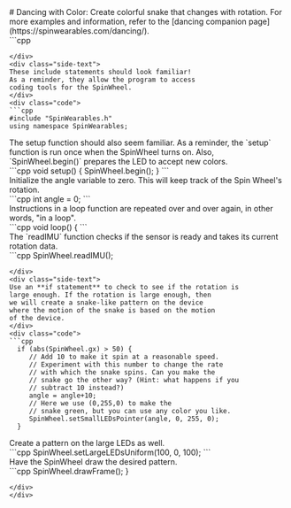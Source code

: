 <div class="flex-container"><div class="wide-text">
# Dancing with Color: Create colorful snake that changes with rotation.
For more examples and information, refer to the [dancing companion page](https://spinwearables.com/dancing/).
</div>
<div class="side-text">
</div>
<div class="code">
```cpp

```
</div>
<div class="side-text">
These include statements should look familiar!
As a reminder, they allow the program to access
coding tools for the SpinWheel.
</div>
<div class="code">
```cpp
#include "SpinWearables.h"
using namespace SpinWearables;

```
</div>
<div class="side-text">
The setup function should also seem familiar.
As a reminder, the `setup` function is run once when
the SpinWheel turns on. Also, `SpinWheel.begin()`
prepares the LED to accept new colors.
</div>
<div class="code">
```cpp
void setup() {
  SpinWheel.begin();
}
```
</div>
<div class="side-text">
Initialize the angle variable to zero. This will keep
track of the Spin Wheel's rotation.
</div>
<div class="code">
```cpp
int angle = 0; 
```
</div>
<div class="side-text">
Instructions in a loop function are repeated over and over again,
in other words, "in a loop".
</div>
<div class="code">
```cpp
void loop() {
```
</div>
<div class="side-text">
The `readIMU` function checks if the sensor is ready
and takes its current rotation data.
</div>
<div class="code">
```cpp
  SpinWheel.readIMU();

```
</div>
<div class="side-text">
Use an **if statement** to check to see if the rotation is
large enough. If the rotation is large enough, then 
we will create a snake-like pattern on the device
where the motion of the snake is based on the motion 
of the device.  
</div>
<div class="code">
```cpp
  if (abs(SpinWheel.gx) > 50) {
     // Add 10 to make it spin at a reasonable speed.
     // Experiment with this number to change the rate
     // with which the snake spins. Can you make the 
     // snake go the other way? (Hint: what happens if you
     // subtract 10 instead?)
     angle = angle+10;
     // Here we use (0,255,0) to make the 
     // snake green, but you can use any color you like. 
     SpinWheel.setSmallLEDsPointer(angle, 0, 255, 0);
  }
```
</div>
<div class="side-text">
Create a pattern on the large LEDs as well. 
</div>
<div class="code">
```cpp
  SpinWheel.setLargeLEDsUniform(100, 0, 100);
```
</div>
<div class="side-text">
Have the SpinWheel draw the desired pattern.
</div>
<div class="code">
```cpp
  SpinWheel.drawFrame();
}
  
```
</div>
</div>